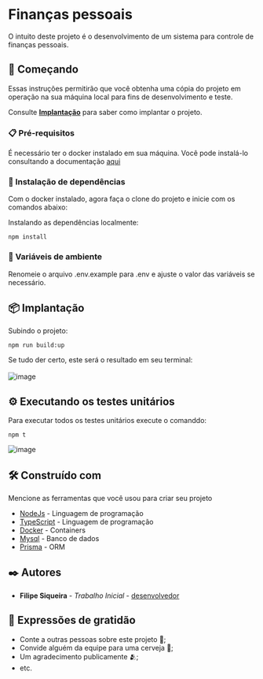 # Finanças pessoais

O intuito deste projeto é o desenvolvimento de um sistema para controle de finanças pessoais.

## 🚀 Começando

Essas instruções permitirão que você obtenha uma cópia do projeto em operação na sua máquina local para fins de desenvolvimento e teste.

Consulte **[Implantação](#-implanta%C3%A7%C3%A3o)** para saber como implantar o projeto.

### 📋 Pré-requisitos

É necessário ter o docker instalado em sua máquina. Você pode instalá-lo consultando a documentação [aqui](https://docs.docker.com/desktop)

### 🔧 Instalação de dependências

Com o docker instalado, agora faça o clone do projeto e inicie com os comandos abaixo:

Instalando as dependências localmente:
```
npm install
```


### 🔩 Variáveis de ambiente

Renomeie o arquivo .env.example para .env e ajuste o valor das variáveis se necessário.

## 📦 Implantação

Subindo o projeto:

```
npm run build:up
```

Se tudo der certo, este será o resultado em seu terminal:<br><br>
![image](https://github.com/filipedev040990/financas/assets/106783314/a9dcd987-4586-45f6-8c71-6c3945d467e6)

## ⚙️ Executando os testes unitários

Para executar todos os testes unitários execute o comanddo:

```
npm t
```
![image](https://github.com/filipedev040990/financas/assets/106783314/c8a7df9f-5c01-4484-9f67-089b6105e5ef)

## 🛠️ Construído com

Mencione as ferramentas que você usou para criar seu projeto

* [NodeJs](https://nodejs.org/en) - Linguagem de programação
* [TypeScript](https://www.typescriptlang.org/) - Linguagem de programação
* [Docker](https://docs.docker.com/) - Containers
* [Mysql](https://www.mysql.com/) - Banco de dados
* [Prisma](https://www.prisma.io/) - ORM

## ✒️ Autores

* **Filipe Siqueira** - *Trabalho Inicial* - [desenvolvedor](https://github.com/filipedev040990)

## 🎁 Expressões de gratidão

* Conte a outras pessoas sobre este projeto 📢;
* Convide alguém da equipe para uma cerveja 🍺;
* Um agradecimento publicamente 🫂;
* etc.
